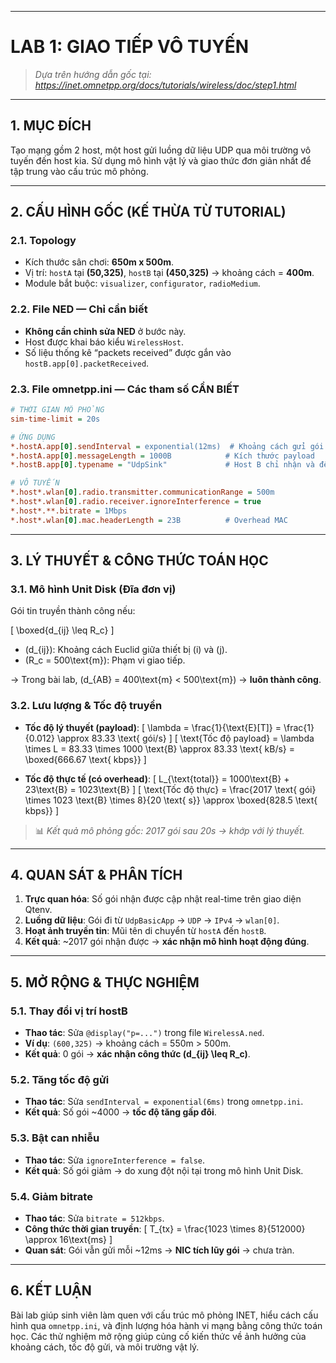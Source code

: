 
---

# **LAB 1: GIAO TIẾP VÔ TUYẾN**

> *Dựa trên hướng dẫn gốc tại: https://inet.omnetpp.org/docs/tutorials/wireless/doc/step1.html*

---

## **1. MỤC ĐÍCH**

Tạo mạng gồm 2 host, một host gửi luồng dữ liệu UDP qua môi trường vô tuyến đến host kia. Sử dụng mô hình vật lý và giao thức đơn giản nhất để tập trung vào cấu trúc mô phỏng.

---

## **2. CẤU HÌNH GỐC (KẾ THỪA TỪ TUTORIAL)**

### **2.1. Topology**
- Kích thước sân chơi: **650m x 500m**.
- Vị trí: `hostA` tại **(50,325)**, `hostB` tại **(450,325)** → khoảng cách = **400m**.
- Module bắt buộc: `visualizer`, `configurator`, `radioMedium`.

### **2.2. File NED — Chỉ cần biết**
- **Không cần chỉnh sửa NED** ở bước này.
- Host được khai báo kiểu `WirelessHost`.
- Số liệu thống kê “packets received” được gắn vào `hostB.app[0].packetReceived`.

### **2.3. File omnetpp.ini — Các tham số CẦN BIẾT**

```ini
# THỜI GIAN MÔ PHỎNG
sim-time-limit = 20s

# ỨNG DỤNG
*.hostA.app[0].sendInterval = exponential(12ms)  # Khoảng cách gửi gói
*.hostA.app[0].messageLength = 1000B            # Kích thước payload
*.hostB.app[0].typename = "UdpSink"             # Host B chỉ nhận và đếm

# VÔ TUYẾN
*.host*.wlan[0].radio.transmitter.communicationRange = 500m
*.host*.wlan[0].radio.receiver.ignoreInterference = true
*.host*.**.bitrate = 1Mbps
*.host*.wlan[0].mac.headerLength = 23B          # Overhead MAC
```

---

## **3. LÝ THUYẾT & CÔNG THỨC TOÁN HỌC**

### **3.1. Mô hình Unit Disk (Đĩa đơn vị)**

Gói tin truyền thành công nếu:

\[
\boxed{d_{ij} \leq R_c}
\]

- \(d_{ij}\): Khoảng cách Euclid giữa thiết bị \(i\) và \(j\).
- \(R_c = 500\text{m}\): Phạm vi giao tiếp.

→ Trong bài lab, \(d_{AB} = 400\text{m} < 500\text{m}\) → **luôn thành công**.

### **3.2. Lưu lượng & Tốc độ truyền**

- **Tốc độ lý thuyết (payload)**:
  \[
  \lambda = \frac{1}{\text{E}[T]} = \frac{1}{0.012} \approx 83.33 \text{ gói/s}
  \]
  \[
  \text{Tốc độ payload} = \lambda \times L = 83.33 \times 1000 \text{B} \approx 83.33 \text{ kB/s} = \boxed{666.67 \text{ kbps}}
  \]

- **Tốc độ thực tế (có overhead)**:
  \[
  L_{\text{total}} = 1000\text{B} + 23\text{B} = 1023\text{B}
  \]
  \[
  \text{Tốc độ thực} = \frac{2017 \text{ gói} \times 1023 \text{B} \times 8}{20 \text{ s}} \approx \boxed{828.5 \text{ kbps}}
  \]

> 📊 *Kết quả mô phỏng gốc: 2017 gói sau 20s → khớp với lý thuyết.*

---

## **4. QUAN SÁT & PHÂN TÍCH**

1. **Trực quan hóa**: Số gói nhận được cập nhật real-time trên giao diện Qtenv.
2. **Luồng dữ liệu**: Gói đi từ `UdpBasicApp` → `UDP` → `IPv4` → `wlan[0]`.
3. **Hoạt ảnh truyền tin**: Mũi tên di chuyển từ `hostA` đến `hostB`.
4. **Kết quả**: ~2017 gói nhận được → **xác nhận mô hình hoạt động đúng**.

---

## **5. MỞ RỘNG & THỰC NGHIỆM**

### **5.1. Thay đổi vị trí hostB**
- **Thao tác**: Sửa `@display("p=...")` trong file `WirelessA.ned`.
- **Ví dụ**: `(600,325)` → khoảng cách = 550m > 500m.
- **Kết quả**: 0 gói → **xác nhận công thức \(d_{ij} \leq R_c\)**.

### **5.2. Tăng tốc độ gửi**
- **Thao tác**: Sửa `sendInterval = exponential(6ms)` trong `omnetpp.ini`.
- **Kết quả**: Số gói ~4000 → **tốc độ tăng gấp đôi**.

### **5.3. Bật can nhiễu**
- **Thao tác**: Sửa `ignoreInterference = false`.
- **Kết quả**: Số gói giảm → do xung đột nội tại trong mô hình Unit Disk.

### **5.4. Giảm bitrate**
- **Thao tác**: Sửa `bitrate = 512kbps`.
- **Công thức thời gian truyền**:
  \[
  T_{tx} = \frac{1023 \times 8}{512000} \approx 16\text{ms}
  \]
- **Quan sát**: Gói vẫn gửi mỗi ~12ms → **NIC tích lũy gói** → chưa tràn.

---

## **6. KẾT LUẬN**

Bài lab giúp sinh viên làm quen với cấu trúc mô phỏng INET, hiểu cách cấu hình qua `omnetpp.ini`, và định lượng hóa hành vi mạng bằng công thức toán học. Các thử nghiệm mở rộng giúp củng cố kiến thức về ảnh hưởng của khoảng cách, tốc độ gửi, và môi trường vật lý.
